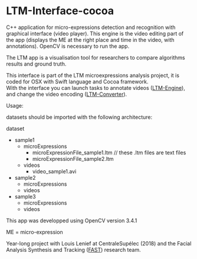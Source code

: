 # LTM-Interface-cocoa

C++ application for micro-expressions detection and recognition with graphical interface (video player). This engine is the video editing part of the app (displays the ME at the right place and time in the video, with annotations). OpenCV is necessary to run the app.

The LTM app is a visualisation tool for researchers to compare algorithms results and ground truth.

 This interface is part of the LTM microexpressions analysis project, it is coded for OSX with Swift language and Cocoa framework.  
 With the interface you can launch tasks to annotate videos ([LTM-Engine](https://github.com/gabides/LTM-Engine/)), and change the video encoding ([LTM-Converter](https://github.com/gabides/LTM-Converter/)).
 
 

Usage:  

datasets should be imported with the following architecture:

dataset
 - sample1
   - microExpressions
     - microExpressionFile_sample1.ltm   // these .ltm files are text files
     - microExpressionFile_sample2.ltm
   - videos
     - video_sample1.avi
 - sample2 
   - microExpressions
   - videos
 - sample3
   - microExpressions
   - videos
 

This app was developped using OpenCV version 3.4.1


ME = micro-expression


Year-long project with Louis Lenief at CentraleSupélec (2018) and the Facial Analysis Synthesis and Tracking ([FAST](http://www.rennes.supelec.fr/ren/rd/fast/fast_accueil.php)) research team.

